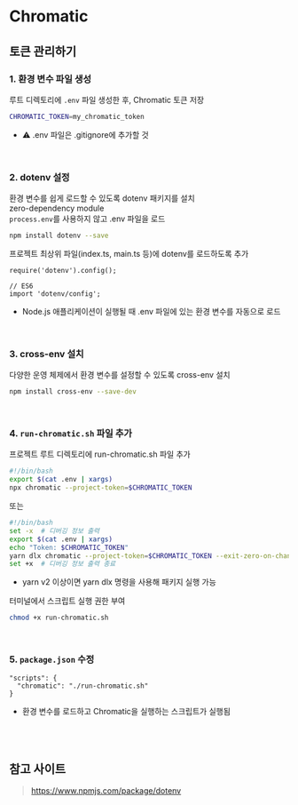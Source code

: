 # Chromatic

## 토큰 관리하기 

### 1. 환경 변수 파일 생성

루트 디렉토리에 `.env` 파일 생성한 후, Chromatic 토큰 저장

```bash
CHROMATIC_TOKEN=my_chromatic_token
```

* ⚠️ .env 파일은 .gitignore에 추가할 것

<br>

### 2. dotenv 설정

환경 변수를 쉽게 로드할 수 있도록 dotenv 패키지를 설치  
zero-dependency module  
`process.env`를 사용하지 않고 .env 파일을 로드 

```bash
npm install dotenv --save
```

프로젝트 최상위 파일(index.ts, main.ts 등)에 dotenv를 로드하도록 추가

```tsx
require('dotenv').config();

// ES6
import 'dotenv/config';
```

* Node.js 애플리케이션이 실행될 때 .env 파일에 있는 환경 변수를 자동으로 로드

<br>

### 3. cross-env 설치

다양한 운영 체제에서 환경 변수를 설정할 수 있도록 cross-env 설치

```bash
npm install cross-env --save-dev
```

<br>

### 4. `run-chromatic.sh` 파일 추가

프로젝트 루트 디렉토리에 run-chromatic.sh 파일 추가 

```sh
#!/bin/bash
export $(cat .env | xargs)
npx chromatic --project-token=$CHROMATIC_TOKEN
```

또는 

```sh
#!/bin/bash
set -x  # 디버깅 정보 출력
export $(cat .env | xargs)
echo "Token: $CHROMATIC_TOKEN"
yarn dlx chromatic --project-token=$CHROMATIC_TOKEN --exit-zero-on-changes
set +x  # 디버깅 정보 출력 종료
```

* yarn v2 이상이면 yarn dlx 명령을 사용해 패키지 실행 가능

터미널에서 스크립트 실행 권한 부여

```bash
chmod +x run-chromatic.sh
```

<br>

### 5. `package.json` 수정

```
"scripts": {
  "chromatic": "./run-chromatic.sh"
}
```

* 환경 변수를 로드하고 Chromatic을 실행하는 스크립트가 실행됨 

<br><br>

## 참고 사이트

> https://www.npmjs.com/package/dotenv   

